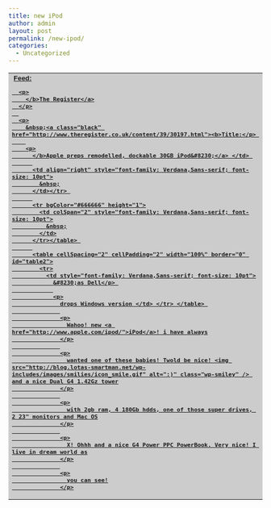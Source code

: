 ```yaml
---
title: new iPod
author: admin
layout: post
permalink: /new-ipod/
categories:
  - Uncategorized
---
```

<table cellSpacing="0" cellPadding="0" width="100%" bgColor="#cccccc" border="0" id="table1">
  <tr>
    <td style="font-family: Verdana,Sans-serif; font-size: 10pt">
      &nbsp;<a class="black" href="http://www.theregister.co.uk"><b>Feed:</p> 
      
      <p>
        </b>The Register</a>
      </p>
      
      <p>
        &nbsp;<a class="black" href="http://www.theregister.co.uk/content/39/30197.html"><b>Title:</p> 
        
        <p>
          </b>Apple preps remodelled, dockable 30GB iPod&#8230;</a> </td> 
          
          <td align="right" style="font-family: Verdana,Sans-serif; font-size: 10pt">
            &nbsp;
          </td></tr> 
          
          <tr bgColor="#666666" height="1">
            <td colSpan="2" style="font-family: Verdana,Sans-serif; font-size: 10pt">
              &nbsp;
            </td>
          </tr></table> 
          
          <table cellSpacing="2" cellPadding="2" width="100%" border="0" id="table2">
            <tr>
              <td style="font-family: Verdana,Sans-serif; font-size: 10pt">
                &#8230;as Dell</p> 
                
                <p>
                  drops Windows version </td> </tr> </table> 
                  
                  <p>
                    Wahoo! new <a href="http://www.apple.com/ipod/">iPod</a>! i have always
                  </p>
                  
                  <p>
                    wanted one of these babies! Twold be nice! <img src="http://blog.lotas-smartman.net/wp-includes/images/smilies/icon_smile.gif" alt=":)" class="wp-smiley" /> and a nice Dual G4 1.42Gz tower
                  </p>
                  
                  <p>
                    with 2gb ram, 4 180Gb hdds, one of those super drives, 2 23" monitors and Mac OS
                  </p>
                  
                  <p>
                    X! Ohhh and a nice G4 Power PPC PowerBook. Very nice! I live in dream world as
                  </p>
                  
                  <p>
                    you can see!
                  </p>